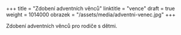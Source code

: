 +++
title = "Zdobení adventních věnců"
linktitle = "vence"
draft = true
weight = 1014000
obrazek = "/assets/media/adventni-venec.jpg"
+++

Zdobení adventních věnců pro rodiče s dětmi.

